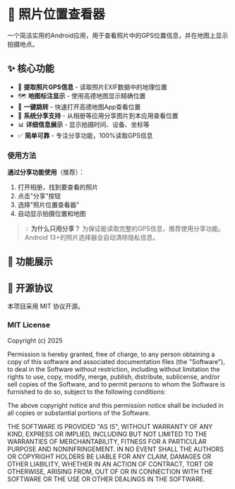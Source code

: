 # 📍 照片位置查看器

一个简洁实用的Android应用，用于查看照片中的GPS位置信息，并在地图上显示拍摄地点。

## ✨ 核心功能

- 📸 **提取照片GPS信息** - 读取照片EXIF数据中的地理位置
- 🗺️ **地图标注显示** - 使用高德地图显示精确位置
- 🧭 **一键跳转** - 快速打开高德地图App查看位置
- 📱 **系统分享支持** - 从相册等应用分享图片到本应用查看位置
- 📊 **详细信息展示** - 显示拍摄时间、设备、坐标等
- ✅ **简单可靠** - 专注分享功能，100%读取GPS信息

### 使用方法

**通过分享功能使用**（推荐）：
1. 打开相册，找到要查看的照片
2. 点击"分享"按钮
3. 选择"照片位置查看器"
4. 自动显示拍摄位置和地图

> 💡 **为什么只用分享？** 为保证能读取完整的GPS信息，推荐使用分享功能。Android 13+的照片选择器会自动清除隐私信息。

## 📱 功能展示

 

## 📄 开源协议

本项目采用 MIT 协议开源。

### MIT License

Copyright (c) 2025

Permission is hereby granted, free of charge, to any person obtaining a copy
of this software and associated documentation files (the "Software"), to deal
in the Software without restriction, including without limitation the rights
to use, copy, modify, merge, publish, distribute, sublicense, and/or sell
copies of the Software, and to permit persons to whom the Software is
furnished to do so, subject to the following conditions:

The above copyright notice and this permission notice shall be included in all
copies or substantial portions of the Software.

THE SOFTWARE IS PROVIDED "AS IS", WITHOUT WARRANTY OF ANY KIND, EXPRESS OR
IMPLIED, INCLUDING BUT NOT LIMITED TO THE WARRANTIES OF MERCHANTABILITY,
FITNESS FOR A PARTICULAR PURPOSE AND NONINFRINGEMENT. IN NO EVENT SHALL THE
AUTHORS OR COPYRIGHT HOLDERS BE LIABLE FOR ANY CLAIM, DAMAGES OR OTHER
LIABILITY, WHETHER IN AN ACTION OF CONTRACT, TORT OR OTHERWISE, ARISING FROM,
OUT OF OR IN CONNECTION WITH THE SOFTWARE OR THE USE OR OTHER DEALINGS IN THE
SOFTWARE.